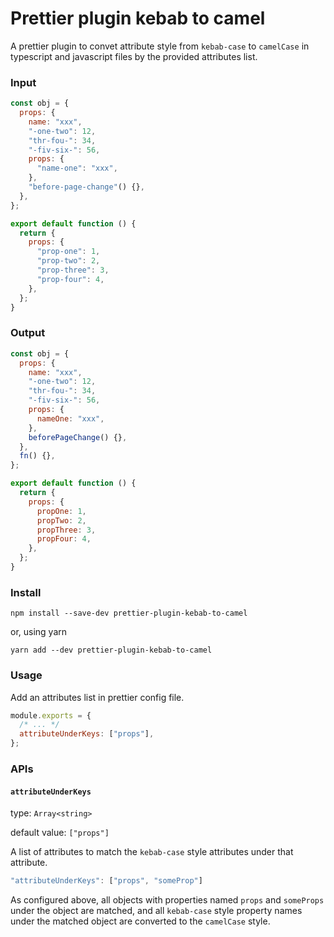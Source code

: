 # Prettier plugin kebab to camel

A prettier plugin to convet attribute style from `kebab-case` to `camelCase` in typescript and javascript files by the provided attributes list.

### Input

```js
const obj = {
  props: {
    name: "xxx",
    "-one-two": 12,
    "thr-fou-": 34,
    "-fiv-six-": 56,
    props: {
      "name-one": "xxx",
    },
    "before-page-change"() {},
  },
};

export default function () {
  return {
    props: {
      "prop-one": 1,
      "prop-two": 2,
      "prop-three": 3,
      "prop-four": 4,
    },
  };
}
```

### Output

```js
const obj = {
  props: {
    name: "xxx",
    "-one-two": 12,
    "thr-fou-": 34,
    "-fiv-six-": 56,
    props: {
      nameOne: "xxx",
    },
    beforePageChange() {},
  },
  fn() {},
};

export default function () {
  return {
    props: {
      propOne: 1,
      propTwo: 2,
      propThree: 3,
      propFour: 4,
    },
  };
}
```

### Install

```shell
npm install --save-dev prettier-plugin-kebab-to-camel
```

or, using yarn

```shell
yarn add --dev prettier-plugin-kebab-to-camel
```

### Usage

Add an attributes list in prettier config file.

```js
module.exports = {
  /* ... */
  attributeUnderKeys: ["props"],
};
```

### APIs

#### `attributeUnderKeys`

type: `Array<string>`

default value: `["props"]`

A list of attributes to match the `kebab-case` style attributes under that attribute.

```js
"attributeUnderKeys": ["props", "someProp"]
```

As configured above, all objects with properties named `props` and `someProps` under the object are matched, and all `kebab-case` style property names under the matched object are converted to the `camelCase` style.
